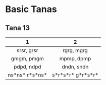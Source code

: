 # Basic Tanas

## Tana 13 

1 | 2
:-: | :-:
srsr, grsr|rgrg, mgrg
gmgm, pmgm|mpmp, dpmp
pdpd, ndpd|dndn, sndn
ns\*ns\* r\*s\*ns\*|s\*r\*s\*r\* g\*r\*s\*r\*


